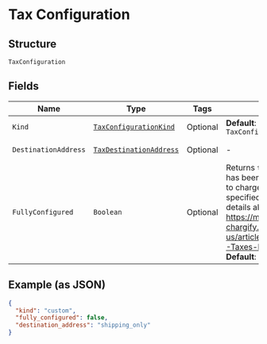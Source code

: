 
# Tax Configuration

## Structure

`TaxConfiguration`

## Fields

| Name | Type | Tags | Description | Getter | Setter |
|  --- | --- | --- | --- | --- | --- |
| `Kind` | [`TaxConfigurationKind`](../../doc/models/tax-configuration-kind.md) | Optional | **Default**: `TaxConfigurationKind.CUSTOM` | TaxConfigurationKind getKind() | setKind(TaxConfigurationKind kind) |
| `DestinationAddress` | [`TaxDestinationAddress`](../../doc/models/tax-destination-address.md) | Optional | - | TaxDestinationAddress getDestinationAddress() | setDestinationAddress(TaxDestinationAddress destinationAddress) |
| `FullyConfigured` | `Boolean` | Optional | Returns `true` when Chargify has been properly configured to charge tax using the specified tax system. More details about taxes: https://maxio-chargify.zendesk.com/hc/en-us/articles/5405488905869-Taxes-Introduction<br>**Default**: `false` | Boolean getFullyConfigured() | setFullyConfigured(Boolean fullyConfigured) |

## Example (as JSON)

```json
{
  "kind": "custom",
  "fully_configured": false,
  "destination_address": "shipping_only"
}
```

